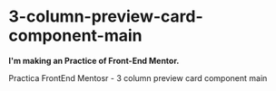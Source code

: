 # 3-column-preview-card-component-main
**I'm making an Practice of Front-End Mentor.**

Practica FrontEnd Mentosr - 3 column preview card component main

